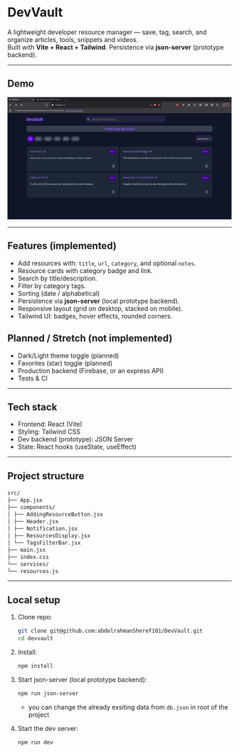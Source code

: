 # DevVault

A lightweight developer resource manager — save, tag, search, and organize articles, tools, snippets and videos.  
Built with **Vite + React + Tailwind**. Persistence via **json-server** (prototype backend).

---

## Demo

![demo](./demo/demo.gif)

---

## Features (implemented)

- Add resources with: `title`, `url`, `category`, and optional `notes`.
- Resource cards with category badge and link.
- Search by title/description.
- Filter by category tags.
- Sorting (date / alphabetical)
- Persistence via **json-server** (local prototype backend).
- Responsive layout (grid on desktop, stacked on mobile).
- Tailwind UI: badges, hover effects, rounded corners.

## Planned / Stretch (not implemented)

- Dark/Light theme toggle (planned)
- Favorites (star) toggle (planned)
- Production backend (Firebase, or an express API)
- Tests & CI

---

## Tech stack

- Frontend: React (Vite)
- Styling: Tailwind CSS
- Dev backend (prototype): JSON Server
- State: React hooks (useState, useEffect)

---

## Project structure

```
src/
├── App.jsx
├── components/
│ ├── AddingResourceButton.jsx
│ ├── Header.jsx
│ ├── Notification.jsx
│ ├── ResourcesDisplay.jsx
│ └── TagsFilterBar.jsx
├── main.jsx
├── index.css
└── services/
└── resources.js
```

---

## Local setup

1. Clone repo:

   ```bash
   git clone git@github.com:abdelrahmanSheref101/DevVault.git
   cd devvault
   ```

2. Install:

   ```bash
   npm install
   ```

3. Start json-server (local prototype backend):

   ```bash
   npm run json-server
   ```
   - you can change the already exsiting data from `db.json` in root of the project

4. Start the dev server:

   ```bash
   npm run dev
   ```
